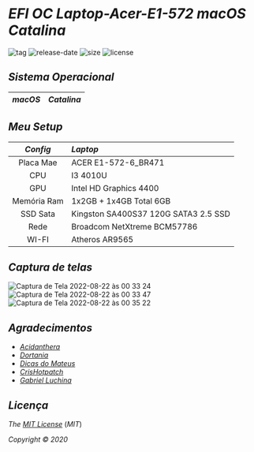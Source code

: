 # *EFI OC Laptop-Acer-E1-572 macOS Catalina*

![tag](https://img.shields.io/github/v/release/Gilberto-Mascena/Laptop-Acer-E1-572)
![release-date](https://img.shields.io/github/release-date/Gilberto-Mascena/Laptop-Acer-E1-572)
![size](https://img.shields.io/github/repo-size/Gilberto-Mascena/Laptop-Acer-E1-572)
![license](https://img.shields.io/github/license/Gilberto-Mascena/Laptop-Acer-E1-572)

## *Sistema Operacional*

*macOS* | *Catalina*
:---: | :---
  

## *Meu Setup*

*Config* | *Laptop*
:---: | :---
 Placa Mae | ACER E1-572-6_BR471
 CPU | I3 4010U
 GPU | Intel HD Graphics 4400
 Memória Ram | 1x2GB + 1x4GB Total 6GB
 SSD Sata | Kingston SA400S37 120G SATA3 2.5 SSD
 Rede | Broadcom NetXtreme BCM57786
 WI-FI | Atheros AR9565

 ## *Captura de telas*
 
![Captura de Tela 2022-08-22 às 00 33 24](https://user-images.githubusercontent.com/103699861/185834935-b85038dd-c9d0-45cf-ba54-4c65ba1815c0.png)
![Captura de Tela 2022-08-22 às 00 33 47](https://user-images.githubusercontent.com/103699861/185834958-248b77b0-6b24-4daa-8e6a-491e9293b582.png)
![Captura de Tela 2022-08-22 às 00 35 22](https://user-images.githubusercontent.com/103699861/185834964-bd57d1cd-0aaf-4d20-81b7-31dd45014314.png)


 ## *Agradecimentos*

- [*Acidanthera*](https://github.com/acidanthera)
- [*Dortania*](https://dortania.github.io/OpenCore-Install-Guide/config.plist/haswell.html)
- [*Dicas do Mateus*](https://www.youtube.com/c/DicasdoMateus)
- [*CrisHotpatch*](https://t.me/crishotpatch)
- [*Gabriel Luchina*](https://www.youtube.com/c/GabrielLuchina)

## *Licença*

*The* [*MIT License*](https://github.com/Gilberto-Mascena/Laptop-Acer-E1-572/blob/main/LICENSE.md) (*MIT*)

*Copyright :copyright: 2020* 
